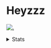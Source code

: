 # Heyzzz  

[![.](https://skillicons.dev/icons?i=js,ts,nextjs,nestjs,mongodb)](https://skillicons.dev)  

<details>
<summary>Stats</summary
<!--START_SECTION:waka-->

```txt
TypeScript        9 hrs 41 mins   ███████████████████░░░░░░   76.64 %
Rust              1 hr 35 mins    ███░░░░░░░░░░░░░░░░░░░░░░   12.59 %
Python            34 mins         █░░░░░░░░░░░░░░░░░░░░░░░░   04.60 %
JavaScript        22 mins         ▓░░░░░░░░░░░░░░░░░░░░░░░░   02.95 %
JSON              14 mins         ▒░░░░░░░░░░░░░░░░░░░░░░░░   01.91 %
```

<!--END_SECTION:waka-->
</details>
